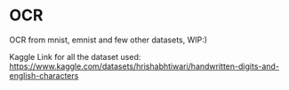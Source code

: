 # OCR
OCR from mnist, emnist and few other datasets, WIP:)

Kaggle Link for all the dataset used: https://www.kaggle.com/datasets/hrishabhtiwari/handwritten-digits-and-english-characters
